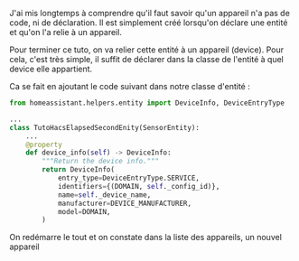 J'ai mis longtemps à comprendre qu'il faut savoir qu'un appareil n'a pas de code, ni de déclaration. Il est simplement créé lorsqu'on déclare une entité et qu'on l'a relie à un appareil.



Pour terminer ce tuto, on va relier cette entité à un appareil (device). Pour cela, c'est très simple, il suffit de déclarer dans la classe de l'entité à quel device elle appartient.

Ca se fait en ajoutant le code suivant dans notre classe d'entité :

```python
from homeassistant.helpers.entity import DeviceInfo, DeviceEntryType

...
class TutoHacsElapsedSecondEnity(SensorEntity):
    ...
    @property
    def device_info(self) -> DeviceInfo:
        """Return the device info."""
        return DeviceInfo(
            entry_type=DeviceEntryType.SERVICE,
            identifiers={(DOMAIN, self._config_id)},
            name=self._device_name,
            manufacturer=DEVICE_MANUFACTURER,
            model=DOMAIN,
        )
```

On redémarre le tout et on constate dans la liste des appareils, un nouvel appareil 



